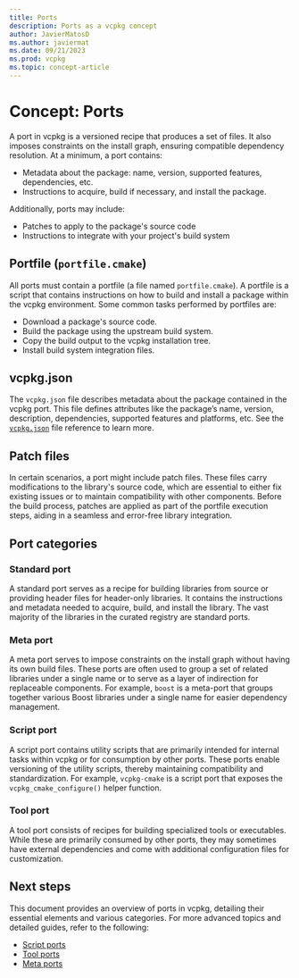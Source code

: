 ```yaml
---
title: Ports
description: Ports as a vcpkg concept
author: JavierMatosD
ms.author: javiermat
ms.date: 09/21/2023
ms.prod: vcpkg
ms.topic: concept-article
---
```


# Concept: Ports

A port in vcpkg is a versioned recipe that produces a set of files. It also imposes constraints on the install graph, ensuring compatible dependency resolution. At a minimum, a port contains:

* Metadata about the package: name, version, supported features, dependencies, etc.
* Instructions to acquire, build if necessary, and install the package.

Additionally, ports may include:

* Patches to apply to the package's source code
* Instructions to integrate with your project's build system

## Portfile (`portfile.cmake`)

All ports must contain a portfile (a file named `portfile.cmake`). A portfile is a script that contains instructions on how to build and install a package within the vcpkg environment. Some common tasks performed by portfiles are:

* Download a package's source code.
* Build the package using the upstream build system.
* Copy the build output to the vcpkg installation tree.
* Install build system integration files.

## vcpkg.json

The `vcpkg.json` file describes metadata about the package contained in the vcpkg port. This file defines attributes like the package’s name, version, description, dependencies, supported features and platforms, etc.
See the [`vcpkg.json`](../reference/vcpkg-json.md) file reference to learn more.

## Patch files

In certain scenarios, a port might include patch files. These files carry modifications to the library's source code, which are essential to either fix existing issues or to maintain compatibility with other components. Before the build process, patches are applied as part of the portfile execution steps, aiding in a seamless and error-free library integration.

## Port categories

### Standard port

A standard port serves as a recipe for building libraries from source or providing header files for header-only libraries. It contains the instructions and metadata needed to acquire, build, and install the library. The vast majority of the libraries in the curated registry are standard ports.

### Meta port

A meta port serves to impose constraints on the install graph without having its own build files. These ports are often used to group a set of related libraries under a single name or to serve as a layer of indirection for replaceable components. For example, `boost` is a meta-port that groups together various Boost libraries under a single name for easier dependency management.

### Script port

A script port contains utility scripts that are primarily intended for internal tasks within vcpkg or for consumption by other ports. These ports enable versioning of the utility scripts, thereby maintaining compatibility and standardization. For example, `vcpkg-cmake` is a script port that exposes  the `vcpkg_cmake_configure()`
helper function.

### Tool port

A tool port consists of recipes for building specialized tools or executables. While these are primarily consumed by other ports, they may sometimes have external dependencies and come with additional configuration files for customization.

## Next steps

This document provides an overview of ports in vcpkg, detailing their essential elements and various categories. For more advanced topics and detailed guides, refer to the following:

* [Script ports](..\maintainers\authoring-script-ports)
* [Tool ports]()
* [Meta ports]()